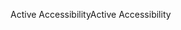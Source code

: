 <span data-ttu-id="55a93-101">Active Accessibility</span><span class="sxs-lookup"><span data-stu-id="55a93-101">Active Accessibility</span></span>
